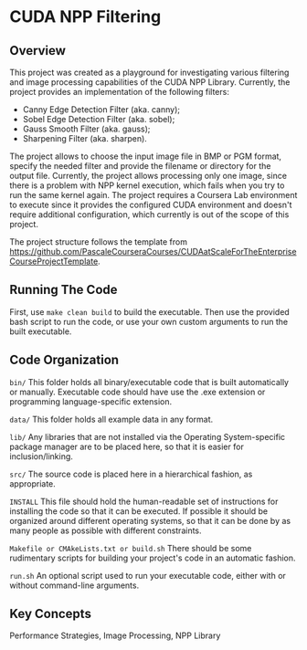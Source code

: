 # CUDA NPP Filtering

## Overview

This project was created as a playground for investigating various filtering and image processing capabilities of the CUDA NPP Library.
Currently, the project provides an implementation of the following filters:

- Canny Edge Detection Filter (aka. canny);
- Sobel Edge Detection Filter (aka. sobel);
- Gauss Smooth Filter (aka. gauss);
- Sharpening Filter (aka. sharpen).

The project allows to choose the input image file in BMP or PGM format, specify the needed filter and provide the filename or directory for the output file.
Currently, the project allows processing only one image, since there is a problem with NPP kernel execution, which fails when you try to run the same kernel again.
The project requires a Coursera Lab environment to execute since it provides the configured CUDA environment and doesn't require additional configuration, which currently is out of the scope of this project.

The project structure follows the template from https://github.com/PascaleCourseraCourses/CUDAatScaleForTheEnterpriseCourseProjectTemplate.

## Running The Code

First, use `make clean build` to build the executable.
Then use the provided bash script to run the code, or use your own custom arguments to run the built executable. 

## Code Organization

`bin/`
This folder holds all binary/executable code that is built automatically or manually. Executable code should have use the .exe extension or programming language-specific extension.

`data/`
This folder holds all example data in any format.

`lib/`
Any libraries that are not installed via the Operating System-specific package manager are to be placed here, so that it is easier for inclusion/linking.

`src/`
The source code is placed here in a hierarchical fashion, as appropriate.

`INSTALL`
This file should hold the human-readable set of instructions for installing the code so that it can be executed. If possible it should be organized around different operating systems, so that it can be done by as many people as possible with different constraints.

`Makefile or CMAkeLists.txt or build.sh`
There should be some rudimentary scripts for building your project's code in an automatic fashion.

`run.sh`
An optional script used to run your executable code, either with or without command-line arguments.

## Key Concepts

Performance Strategies, Image Processing, NPP Library
